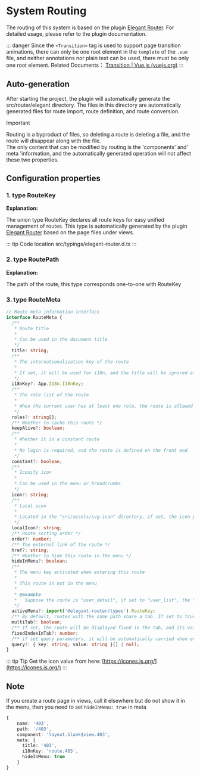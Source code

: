 # System Routing

The routing of this system is based on the plugin [Elegant Router](https://github.com/soybeanjs/elegant-router). For detailed usage, please refer to the plugin documentation.


::: danger
Since the `<Transition>` tag is used to support page transition animations, there can only be one root element in the `template` of the `.vue` file, and neither annotations nor plain text can be used, there must be only one root element.
Related Documents： [Transition | Vue.js (vuejs.org)](https://cn.vuejs.org/guide/built-ins/transition.html#the-transition-component)
:::

## Auto-generation

After starting the project, the plugin will automatically generate the src/router/elegant directory. The files in this directory are automatically generated files for route import, route definition, and route conversion.

> [!IMPORTANT]
> Routing is a byproduct of files, so deleting a route is deleting a file, and the route will disappear along with the file. <br> The only content that can be modified by routing is the 'components' and' meta 'information, and the automatically generated operation will not affect these two properties.

## Configuration properties

### 1. type RouteKey

**Explanation:**

The union type RouteKey declares all route keys for easy unified management of routes. This type is automatically generated by the plugin [Elegant Router](https://github.com/soybeanjs/elegant-router) based on the page files under views.

::: tip Code location
src/typings/elegant-router.d.ts
:::

### 2. type RoutePath

**Explanation:**

The path of the route, this type corresponds one-to-one with RouteKey

### 3. type RouteMeta

```typescript
// Route meta information interface
interface RouteMeta {
  /**
   * Route title
   *
   * Can be used in the document title
   */
  title: string;
  /**
   * The internationalization key of the route
   *
   * If set, it will be used for i18n, and the title will be ignored at this time
   */
  i18nKey?: App.I18n.I18nKey;
  /**
   * The role list of the route
   *
   * When the current user has at least one role, the route is allowed to be accessed. When the role list is empty, it means no permission is required
   */
  roles?: string[];
  /** Whether to cache this route */
  keepAlive?: boolean;
  /**
   * Whether it is a constant route
   *
   * No login is required, and the route is defined on the front end
   */
  constant?: boolean;
  /**
   * Iconify icon
   *
   * Can be used in the menu or breadcrumbs
   */
  icon?: string;
  /**
   * Local icon
   *
   * Located in the "src/assets/svg-icon" directory, if set, the icon property will be ignored
   */
  localIcon?: string;
  /** Route sorting order */
  order?: number;
  /** The external link of the route */
  href?: string;
  /** Whether to hide this route in the menu */
  hideInMenu?: boolean;
  /**
   * The menu key activated when entering this route
   *
   * This route is not in the menu
   *
   * @example
   *   Suppose the route is "user_detail", if set to "user_list", the "User List" menu item will be activated
   */
  activeMenu?: import('@elegant-router/types').RouteKey;
  /** By default, routes with the same path share a tab. If set to true, multiple tabs are used */
  multiTab?: boolean;
  /** If set, the route will be displayed fixed in the tab, and its value represents the order of the fixed tab.(The home page is special, it will automatically stay fixed) */
  fixedIndexInTab?: number;
  /** if set query parameters, it will be automatically carried when entering the route */
  query?: { key: string; value: string }[] | null;
}
```

::: tip Tip
Get the icon value from here: [https://icones.js.org/](https://icones.js.org/)
:::

## Note

If you create a route page in views, call it elsewhere but do not show it in the menu, then you need to set `hideInMenu: true` in meta

```typescript
{
    name: '403',
    path: '/403',
    component: 'layout.blank$view.403',
    meta: {
      title: '403',
      i18nKey: 'route.403',
      hideInMenu: true
    }
}
```
